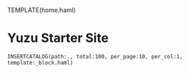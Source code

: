 TEMPLATE(home.haml)

# Yuzu Starter Site

    INSERTCATALOG(path:., total:100, per_page:10, per_col:1, template:_block.haml)

